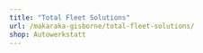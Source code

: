 ```yaml
---
title: "Total Fleet Solutions"
url: /makaraka-gisborne/total-fleet-solutions/
shop: Autowerkstatt
---
```

